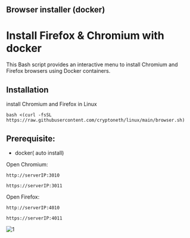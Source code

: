 ## Browser installer (docker)

# Install Firefox & Chromium with docker

This Bash script provides an interactive menu to install Chromium and Firefox browsers using Docker containers.

## Installation

install Chromium and Firefox in Linux

```
bash <(curl -fsSL https://raw.githubusercontent.com/cryptoneth/linux/main/browser.sh)
```
## Prerequisite: 
- docker( auto install)


Open Chromium:

``
http://serverIP:3010
``

``
https://serverIP:3011
``

Open Firefox:

``
http://serverIP:4010
``

``
https://serverIP:4011
``

![1](https://raw.githubusercontent.com/Ptechgithub/linux/main/media/1.jpg)
